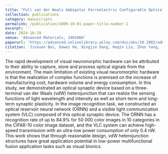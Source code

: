 ```yaml
---
title: "Full van der Waals Ambipolar Ferroelectric Configurable Optical Hetero‐Synapses for In‐Sensor Computing"
collection: publications
category: manuscripts
permalink: /publication/2009-10-01-paper-title-number-1
excerpt: ''
date: 2024-10-29
venue: 'Advanced Materials, 2401060'
paperurl: 'https://advanced.onlinelibrary.wiley.com/doi/abs/10.1002/adma.202401060'
citation: 'Jinxuan Bai, Dawei He, Bingjie Dang, Keqin Liu, Zhen Yang, Jiarong Wang, Xiaoxian Zhang*, Yongsheng Wang*, Yaoyu Tao*, Yuchao Yang*'
---
```


The rapid development of visual neuromorphic hardware can be attributed to their ability to capture, store and process optical signals from the environment. The main limitation of existing visual neuromorphic hardware is that the realization of complex functions is premised on the increase of manufacturing cost, hardware volume and energy consumption. In this study, we demonstrated an optical synaptic device based on a three-terminal van der Waals (vdW) heterojunction that can realize the sensing functions of light wavelength and intensity as well as short-term and long-term synaptic plasticity. In the image recognition task, we constructed an optical reservoir neural network (ORNN) and a visible light communication system (VLC) composed of this optical synaptic device. The ORNN has a recognition rate of up to 84.9% for 50 000 color images in 10 categories in the CIFAR-10 color image dataset, and the VLC system can achieve high-speed transmission with an ultra-low power consumption of only 0.4 nW. This work shows that through reasonable design, vdW heterojunction structures have great application potential in low-power multifunctional fusion application tasks such as visual bionics.
